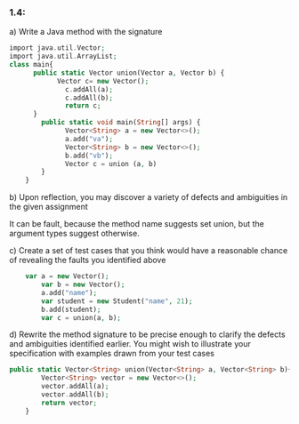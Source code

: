 ### 1.4:
a) Write a Java method with the signature
```php
import java.util.Vector;
import java.util.ArrayList;
class main{
      public static Vector union(Vector a, Vector b) {
            Vector c= new Vector();
	          c.addAll(a);
	          c.addAll(b);
	          return c;     
      }
	    public static void main(String[] args) {
	          Vector<String> a = new Vector<>();
	          a.add("va");
	          Vector<String> b = new Vector<>();
	          b.add("vb");
	          Vector c = union (a, b)
	    }
	}
```
b) Upon reflection, you may discover a variety of defects and ambiguities in the given assignment
	
It can be fault, because the method name suggests set union, but the argument types suggest otherwise.
	
c) Create a set of test cases that you think would have a reasonable chance of revealing the faults you identified above
	
```php
	var a = new Vector();
        var b = new Vector();
        a.add("name");
        var student = new Student("name", 21);
        b.add(student);
        var c = union(a, b);
```
d) Rewrite the method signature to be precise enough to clarify the defects and ambiguities identified earlier. You might wish to illustrate your specification with examples drawn from your test cases
```php
public static Vector<String> union(Vector<String> a, Vector<String> b){
        Vector<String> vector = new Vector<>();
        vector.addAll(a);
        vector.addAll(b);
        return vector;
	}
```

